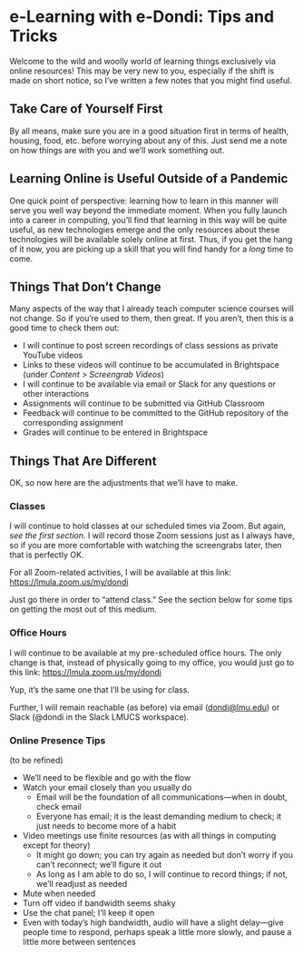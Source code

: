 # e-Learning with e-Dondi: Tips and Tricks
Welcome to the wild and woolly world of learning things exclusively via online resources! This may be very new to you, especially if the shift is made on short notice, so I’ve written a few notes that you might find useful.

## Take Care of Yourself First
By all means, make sure you are in a good situation first in terms of health, housing, food, etc. before worrying about any of this. Just send me a note on how things are with you and we’ll work something out.

## Learning Online is Useful Outside of a Pandemic
One quick point of perspective: learning how to learn in this manner will serve you well way beyond the immediate moment. When you fully launch into a career in computing, you’ll find that learning in this way will be quite useful, as new technologies emerge and the only resources about these technologies will be available solely online at first. Thus, if you get the hang of it now, you are picking up a skill that you will find handy for a _long_ time to come.

## Things That Don’t Change
Many aspects of the way that I already teach computer science courses will not change. So if you’re used to them, then great. If you aren’t, then this is a good time to check them out:
* I will continue to post screen recordings of class sessions as private YouTube videos
* Links to these videos will continue to be accumulated in Brightspace (under _Content > Screengrab Videos_)
* I will continue to be available via email or Slack for any questions or other interactions
* Assignments will continue to be submitted via GitHub Classroom
* Feedback will continue to be committed to the GitHub repository of the corresponding assignment
* Grades will continue to be entered in Brightspace

## Things That Are Different
OK, so now here are the adjustments that we’ll have to make.

### Classes
I will continue to hold classes at our scheduled times via Zoom. But again, _see the first section_. I will record those Zoom sessions just as I always have, so if you are more comfortable with watching the screengrabs later, then that is perfectly OK.

For all Zoom-related activities, I will be available at this link: https://lmula.zoom.us/my/dondi

Just go there in order to “attend class.” See the section below for some tips on getting the most out of this medium.

### Office Hours
I will continue to be available at my pre-scheduled office hours. The only change is that, instead of physically going to my office, you would just go to this link: https://lmula.zoom.us/my/dondi

Yup, it’s the same one that I’ll be using for class.

Further, I will remain reachable (as before) via email (dondi@lmu.edu) or Slack (@dondi in the Slack LMUCS workspace).

### Online Presence Tips
(to be refined)

* We’ll need to be flexible and go with the flow
* Watch your email closely than you usually do
    * Email will be the foundation of all communications—when in doubt, check email
    * Everyone has email; it is the least demanding medium to check; it just needs to become more of a habit
* Video meetings use finite resources (as with all things in computing except for theory)
    * It might go down; you can try again as needed but don’t worry if you can’t reconnect; we’ll figure it out
    * As long as I am able to do so, I will continue to record things; if not, we’ll readjust as needed
* Mute when needed
* Turn off video if bandwidth seems shaky
* Use the chat panel; I’ll keep it open
* Even with today’s high bandwidth, audio will have a slight delay—give people time to respond, perhaps speak a little more slowly, and pause a little more between sentences
